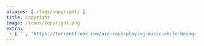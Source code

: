 ```yaml
---
aliases: [ /tags/copyright/ ]
title: Copyright
image: /icons/copyright.png
extra:
 - [ '', 'https://torrentfreak.com/are-cops-playing-music-while-being-filmed-to-trigger-copyright-filters-210210/' ]
---
```

